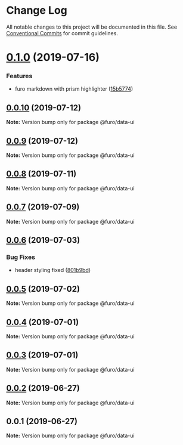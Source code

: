 # Change Log

All notable changes to this project will be documented in this file.
See [Conventional Commits](https://conventionalcommits.org) for commit guidelines.

# [0.1.0](https://github.com/veith/FuroBaseComponents/compare/@furo/data-ui@0.0.10...@furo/data-ui@0.1.0) (2019-07-16)


### Features

* furo markdown with prism highlighter ([15b5774](https://github.com/veith/FuroBaseComponents/commit/15b5774))





## [0.0.10](https://github.com/veith/FuroBaseComponents/compare/@furo/data-ui@0.0.9...@furo/data-ui@0.0.10) (2019-07-12)

**Note:** Version bump only for package @furo/data-ui





## [0.0.9](https://github.com/veith/FuroBaseComponents/compare/@furo/data-ui@0.0.8...@furo/data-ui@0.0.9) (2019-07-12)

**Note:** Version bump only for package @furo/data-ui





## [0.0.8](https://github.com/veith/FuroBaseComponents/compare/@furo/data-ui@0.0.7...@furo/data-ui@0.0.8) (2019-07-11)

**Note:** Version bump only for package @furo/data-ui





## [0.0.7](https://github.com/veith/FuroBaseComponents/compare/@furo/data-ui@0.0.6...@furo/data-ui@0.0.7) (2019-07-09)

**Note:** Version bump only for package @furo/data-ui





## [0.0.6](https://github.com/veith/FuroBaseComponents/compare/@furo/data-ui@0.0.5...@furo/data-ui@0.0.6) (2019-07-03)


### Bug Fixes

* header styling fixed ([801b9bd](https://github.com/veith/FuroBaseComponents/commit/801b9bd))





## [0.0.5](https://github.com/veith/FuroBaseComponents/compare/@furo/data-ui@0.0.4...@furo/data-ui@0.0.5) (2019-07-02)

**Note:** Version bump only for package @furo/data-ui





## [0.0.4](https://github.com/veith/FuroBaseComponents/compare/@furo/data-ui@0.0.3...@furo/data-ui@0.0.4) (2019-07-01)

**Note:** Version bump only for package @furo/data-ui





## [0.0.3](https://github.com/veith/FuroBaseComponents/compare/@furo/data-ui@0.0.2...@furo/data-ui@0.0.3) (2019-07-01)

**Note:** Version bump only for package @furo/data-ui





## [0.0.2](https://github.com/veith/FuroBaseComponents/compare/@furo/data-ui@0.0.1...@furo/data-ui@0.0.2) (2019-06-27)

**Note:** Version bump only for package @furo/data-ui





## 0.0.1 (2019-06-27)

**Note:** Version bump only for package @furo/data-ui
